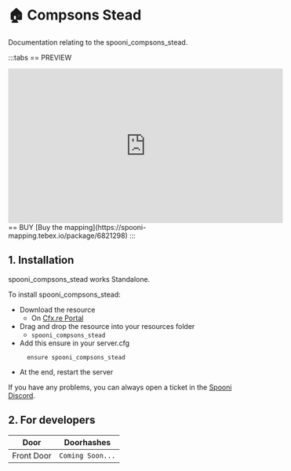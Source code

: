 # 🏠 Compsons Stead
Documentation relating to the spooni_compsons_stead.

:::tabs
== PREVIEW
<iframe width="560" height="315" src="https://www.youtube.com/embed/86zzZ00CldM?si=Y5yPnjnHcgs2fnbQ" frameborder="0" allow="accelerometer; autoplay; clipboard-write; encrypted-media; gyroscope; picture-in-picture; web-share" referrerpolicy="strict-origin-when-cross-origin" allowfullscreen></iframe>
== BUY
[Buy the mapping](https://spooni-mapping.tebex.io/package/6821298)
:::

## 1. Installation
spooni_compsons_stead works Standalone.  

To install spooni_compsons_stead:
- Download the resource
  - On [Cfx.re Portal](https://portal.cfx.re/)
- Drag and drop the resource into your resources folder
  - `spooni_compsons_stead`
- Add this ensure in your server.cfg
  ```
    ensure spooni_compsons_stead
  ```
- At the end, restart the server

If you have any problems, you can always open a ticket in the [Spooni Discord](https://discord.gg/spooni).

## 2. For developers
| Door                      | Doorhashes
|---------------------------|----------------------------------------------------------------------------------|
| Front Door                | `Coming Soon...`